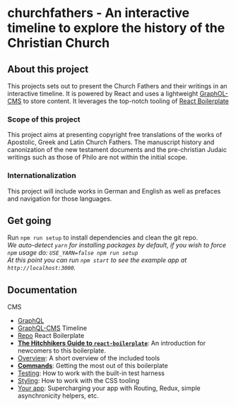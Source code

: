 # churchfathers - An interactive timeline to explore the history of the Christian Church

## About this project

This projects sets out to present the Church Fathers and their writings in an interactive timeline.
It is powered by React and uses a lightweight [GraphOL-CMS](https://github.com/sarkistlt/graphql-auto-generating-cms) to store content.
It leverages the top-notch tooling of [React Boilerplate](https://github.com/react-boilerplate/react-boilerplate.git)

### Scope of this project
This project aims at presenting copyright free translations of the works of Apostolic, Greek and Latin Church Fathers.
The manuscript history and canonization of the new testament documents and the pre-christian Judaic writings such as those of Philo are not within the initial scope.

### Internationalization
This project will include works in German and English as well as prefaces and navigation for those languages.

## Get going

Run `npm run setup` to install dependencies and clean the git repo.<br />
*We auto-detect `yarn` for installing packages by default, if you wish to force `npm` usage do: `USE_YARN=false npm run setup`*<br />
*At this point you can run `npm start` to see the example app at `http://localhost:3000`.*

## Documentation
CMS
- [GraphQL](http://graphql.org/)
- [GraphQL-CMS](https://sarkistlt.gitbooks.io/graphql-cms/content/)
Timeline
- [Repo](https://github.com/NUKnightLab/TimelineJS3/)
React Boilerplate
- [**The Hitchhikers Guide to `react-boilerplate`**](https://github.com/react-boilerplate/react-boilerplate/blob/master/docs/general/introduction.md): An introduction for newcomers to this boilerplate.
- [Overview](https://github.com/react-boilerplate/react-boilerplate/blob/master/docs/general): A short overview of the included tools
- [**Commands**](https://github.com/react-boilerplate/react-boilerplate/blob/master/docs/general/commands.md): Getting the most out of this boilerplate
- [Testing](https://github.com/react-boilerplate/react-boilerplate/blob/master/docs/testing): How to work with the built-in test harness
- [Styling](https://github.com/react-boilerplate/react-boilerplate/blob/master/docs/css): How to work with the CSS tooling
- [Your app](https://github.com/react-boilerplate/react-boilerplate/blob/master/docs/js): Supercharging your app with Routing, Redux, simple
  asynchronicity helpers, etc.
